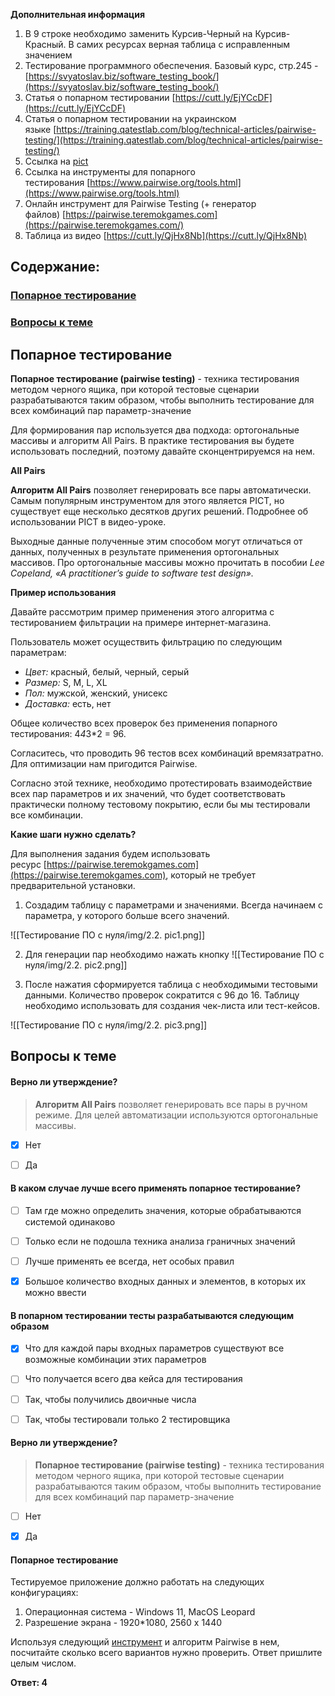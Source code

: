 
**Дополнительная информация**

1. В 9 строке необходимо заменить Курсив-Черный на Курсив-Красный. В самих ресурсах верная таблица с исправленным значением
2. Тестирование программного обеспечения. Базовый курс, стр.245 -[https://svyatoslav.biz/software_testing_book/](https://svyatoslav.biz/software_testing_book/)
3. Статья о попарном тестировании [https://cutt.ly/EjYCcDF](https://cutt.ly/EjYCcDF)
4. Статья о попарном тестировании на украинском языке [https://training.qatestlab.com/blog/technical-articles/pairwise-testing/](https://training.qatestlab.com/blog/technical-articles/pairwise-testing/)
5. Ссылка на [pict](https://drive.google.com/drive/u/3/folders/1yEaw5ZDQiUIY3W4jlRznrMs5jZgWotUa) 
6. Ссылка на инструменты для попарного тестирования [https://www.pairwise.org/tools.html](https://www.pairwise.org/tools.html)
7. Онлайн инструмент для Pairwise Testing (+ генератор файлов) [https://pairwise.teremokgames.com](https://pairwise.teremokgames.com/)
8. Таблица из видео [https://cutt.ly/QjHx8Nb](https://cutt.ly/QjHx8Nb)


## Содержание:
### [Попарное тестирование](#text1)
### [Вопросы к теме](#task1)





<a id='text1'></a>
## **Попарное тестирование**

**Попарное тестирование (pairwise testing)** - техника тестирования методом черного ящика, при которой тестовые сценарии разрабатываются таким образом, чтобы выполнить тестирование для всех комбинаций пар параметр-значение

Для формирования пар используется два подхода: ортогональные массивы и алгоритм All Pairs. В практике тестирования вы будете использовать последний, поэтому давайте сконцентрируемся на нем.

**All Pairs**

**Алгоритм All Pairs** позволяет генерировать все пары автоматически. Самым популярным инструментом для этого является PICT, но существует еще несколько десятков других решений. Подробнее об использовании PICT в видео-уроке.

Выходные данные полученные этим способом могут отличаться от данных, полученных в результате применения ортогональных массивов. Про ортогональные массивы можно прочитать в пособии _Lee Copeland, «A practitioner’s guide to software test design»._

**Пример использования**

Давайте рассмотрим пример применения этого алгоритма с тестированием фильтрации на примере интернет-магазина.

Пользователь может осуществить фильтрацию по следующим параметрам:

- _Цвет:_ красный, белый, черный, серый
- _Размер:_ S, M, L, XL
- _Пол:_ мужской, женский, унисекс
- _Доставка:_ есть, нет

Общее количество всех проверок без применения попарного тестирования: 4*4*3*2 = 96.

Согласитесь, что проводить 96 тестов всех комбинаций времязатратно. Для оптимизации нам пригодится Pairwise.

Согласно этой технике, необходимо протестировать взаимодействие всех пар параметров и их значений, что будет соответствовать практически полному тестовому покрытию, если бы мы тестировали все комбинации.

**Какие шаги нужно сделать?**

Для выполнения задания будем использовать ресурс [https://pairwise.teremokgames.com](https://pairwise.teremokgames.com), который не требует предварительной установки.

1. Создадим таблицу с параметрами и значениями. Всегда начинаем с параметра, у которого больше всего значений.

![[Тестирование ПО с нуля/img/2.2. pic1.png]]


2. Для генерации пар необходимо нажать кнопку ![[Тестирование ПО с нуля/img/2.2. pic2.png]]


3. После нажатия сформируется таблица с необходимыми тестовыми данными. Количество проверок сократится с 96 до 16. Таблицу необходимо использовать для создания чек-листа или тест-кейсов.

![[Тестирование ПО с нуля/img/2.2. pic3.png]]





<a id='task1'></a>
## Вопросы к теме


#### Верно ли утверждение?

> **Алгоритм All Pairs** позволяет генерировать все пары в ручном режиме. Для целей автоматизации используются ортогональные массивы.


 -  [x] Нет
 -  [ ] Да




#### В каком случае лучше всего применять попарное тестирование?


 -  [ ] Там где можно определить значения, которые обрабатываются системой одинаково
 -  [ ] Только если не подошла техника анализа граничных значений
 -  [ ] Лучше применять ее всегда, нет особых правил
 -  [x] Большое количество входных данных и элементов, в которых их можно ввести




#### В попарном тестировании тесты разрабатываются следующим образом


 -  [x] Что для каждой пары входных параметров существуют все возможные комбинации этих параметров
 -  [ ] Что получается всего два кейса для тестирования
 -  [ ] Так, чтобы получились двоичные числа
 -  [ ] Так, чтобы тестировали только 2 тестировщика




#### Верно ли утверждение?

> **Попарное тестирование (pairwise testing)** - техника тестирования методом черного ящика, при которой тестовые сценарии разрабатываются таким образом, чтобы выполнить тестирование для всех комбинаций пар параметр-значение


 -  [ ] Нет
 -  [x] Да




#### **Попарное тестирование**

Тестируемое приложение должно работать на следующих конфигурациях:

1. Операционная система - Windows 11, MacOS Leopard
2. Разрешение экрана - 1920*1080, 2560 x 1440

Используя следующий [инструмент](https://pairwise.teremokgames.com) и алгоритм Pairwise в нем, посчитайте сколько всего вариантов нужно проверить. Ответ пришлите целым числом.

**Ответ: 4**

